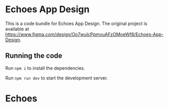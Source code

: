 
  # Echoes App Design

  This is a code bundle for Echoes App Design. The original project is available at https://www.figma.com/design/Oo7wuIcPpmvuAFzOMoeWf8/Echoes-App-Design.

  ## Running the code

  Run `npm i` to install the dependencies.

  Run `npm run dev` to start the development server.
  # Echoes
